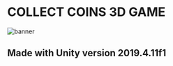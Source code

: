 # COLLECT COINS 3D GAME
![banner](https://aramirezz0110.github.io/portfolio/assets/img/portfolio/CollectCoins.png)
## Made with Unity version 2019.4.11f1

